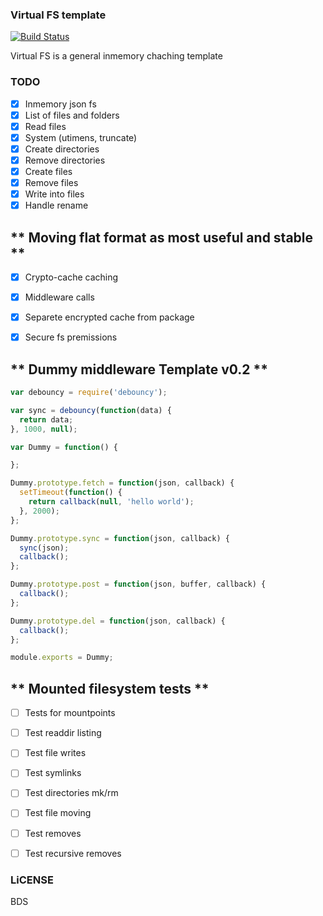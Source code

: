 ### Virtual FS template

[![Build Status](https://travis-ci.org/b37t1td/virtualfs-template.svg?branch=master)](https://travis-ci.org/b37t1td/virtualfs-template)


Virtual FS is a general inmemory chaching template


### TODO

  - [x] Inmemory json fs
  - [x] List of files and folders
  - [x] Read files
  - [x] System (utimens, truncate)
  - [x] Create directories
  - [x] Remove directories
  - [x] Create files
  - [x] Remove files
  - [x] Write into files
  - [x] Handle rename

  ** Moving flat format as most useful and stable **
------------------------------------

  - [x] Crypto-cache caching
  - [x] Middleware calls 
  - [x] Separete encrypted cache from package
  - [x] Secure fs premissions


  ** Dummy middleware Template v0.2 **
------------------------------------
```js
var debouncy = require('debouncy');

var sync = debouncy(function(data) {
  return data;
}, 1000, null);

var Dummy = function() {

};

Dummy.prototype.fetch = function(json, callback) {
  setTimeout(function() {
    return callback(null, 'hello world');
  }, 2000);
};

Dummy.prototype.sync = function(json, callback) {
  sync(json);
  callback();
};

Dummy.prototype.post = function(json, buffer, callback) {
  callback();
};

Dummy.prototype.del = function(json, callback) {
  callback();
};

module.exports = Dummy;
```

  ** Mounted filesystem tests **
-----------------------------------
  - [ ] Tests for mountpoints
  - [ ] Test readdir listing
  - [ ] Test file writes
  - [ ] Test symlinks
  - [ ] Test directories mk/rm
  - [ ] Test file moving
  - [ ] Test removes
  - [ ] Test recursive removes


### LiCENSE

BDS
